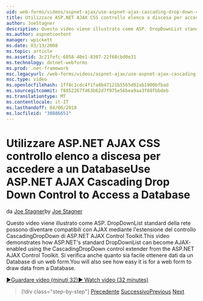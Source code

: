 ```yaml
---
uid: web-forms/videos/aspnet-ajax/use-aspnet-ajax-cascading-drop-down-control-to-access-a-database
title: Utilizzare ASP.NET AJAX CSS controllo elenco a discesa per accedere a un Database | Documenti Microsoft
author: JoeStagner
description: Questo video viene illustrato come ASP. DropDownList standard della rete possono diventare compatibili con AJAX mediante l'estensione del controllo CascadingDropDown dal controllo AJAX di ASP.NET...
ms.author: aspnetcontent
manager: wpickett
ms.date: 03/13/2008
ms.topic: article
ms.assetid: 3c21fefc-6858-40e1-8307-22f68cbd0e31
ms.technology: dotnet-webforms
ms.prod: .net-framework
msc.legacyurl: /web-forms/videos/aspnet-ajax/use-aspnet-ajax-cascading-drop-down-control-to-access-a-database
msc.type: video
ms.openlocfilehash: 1ff8c1cdc4f1fa8b47121b55b5d82ab1900bfbad
ms.sourcegitcommit: f8852267f463b62d7f975e56bea9aa3f68fbbdeb
ms.translationtype: MT
ms.contentlocale: it-IT
ms.lasthandoff: 04/06/2018
ms.locfileid: "30886651"
---
```

<a name="use-aspnet-ajax-cascading-drop-down-control-to-access-a-database"></a><span data-ttu-id="1deaf-103">Utilizzare ASP.NET AJAX CSS controllo elenco a discesa per accedere a un Database</span><span class="sxs-lookup"><span data-stu-id="1deaf-103">Use ASP.NET AJAX Cascading Drop Down Control to Access a Database</span></span>
====================
<span data-ttu-id="1deaf-104">da [Joe Stagner](https://github.com/JoeStagner)</span><span class="sxs-lookup"><span data-stu-id="1deaf-104">by [Joe Stagner](https://github.com/JoeStagner)</span></span>

<span data-ttu-id="1deaf-105">Questo video viene illustrato come ASP. DropDownList standard della rete possono diventare compatibili con AJAX mediante l'estensione del controllo CascadingDropDown di ASP.NET AJAX Control Toolkit.</span><span class="sxs-lookup"><span data-stu-id="1deaf-105">This video demonstrates how ASP.NET's standard DropDownList can become AJAX-enabled using the CascadingDropDown control extender from the ASP.NET AJAX Control Toolkit.</span></span> <span data-ttu-id="1deaf-106">Si verifica anche quanto sia facile ottenere dati da un Database di un web form.</span><span class="sxs-lookup"><span data-stu-id="1deaf-106">You will also see how easy it is for a web form to draw data from a Database.</span></span>

[<span data-ttu-id="1deaf-107">&#9654;Guardare video (minuti 32)</span><span class="sxs-lookup"><span data-stu-id="1deaf-107">&#9654; Watch video (32 minutes)</span></span>](https://channel9.msdn.com/Blogs/ASP-NET-Site-Videos/use-aspnet-ajax-cascading-drop-down-control-to-access-a-database)

> [!div class="step-by-step"]
> <span data-ttu-id="1deaf-108">[Precedente](two-simple-techniques-for-triggering-updates-to-update-panels.md)
> [Successivo](implement-infinite-data-patterns-in-ajax.md)</span><span class="sxs-lookup"><span data-stu-id="1deaf-108">[Previous](two-simple-techniques-for-triggering-updates-to-update-panels.md)
[Next](implement-infinite-data-patterns-in-ajax.md)</span></span>
